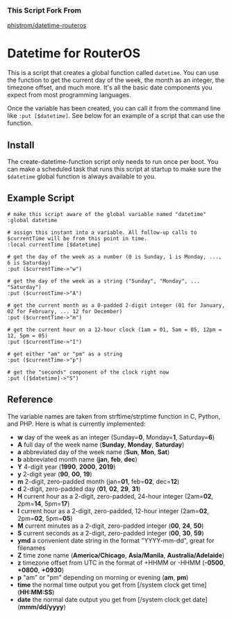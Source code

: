 ### This Script Fork From 
[phistrom/datetime-routeros](https://github.com/phistrom/datetime-routeros)

# Datetime for RouterOS
This is a script that creates a global function called `datetime`. You can use the function to get the current day of the week, the month as an integer, the timezone offset, and much more. It's all the basic date components you expect from most programming languages.

Once the variable has been created, you can call it from the command line like `:put [$datetime]`. See below for an example of a script that can use the function.

## Install
The create-datetime-function script only needs to run once per boot. You can make a scheduled task that runs this script at startup to make sure the `$datetime` global function is always available to you.

## Example Script
```
# make this script aware of the global variable named "datetime"
:global datetime

# assign this instant into a variable. All follow-up calls to $currentTime will be from this point in time.
:local currentTime [$datetime]

# get the day of the week as a number (0 is Sunday, 1 is Monday, ..., 6 is Saturday)
:put ($currentTime->"w")

# get the day of the week as a string ("Sunday", "Monday", ... "Saturday")
:put ($currentTime->"A")

# get the current month as a 0-padded 2-digit integer (01 for January, 02 for February, ... 12 for December)
:put ($currentTime->"m")

# get the current hour on a 12-hour clock (1am = 01, 5am = 05, 12pm = 12, 5pm = 05)
:put ($currentTime->"I")

# get either "am" or "pm" as a string
:put ($currentTime->"p")

# get the "seconds" component of the clock right now
:put ([$datetime]->"S")
```

## Reference
The variable names are taken from strftime/strptime function in C, Python, and PHP. Here is what is currently implemented:
  * **w** day of the week as an integer (Sunday=**0**, Monday=**1**, Saturday=**6**)
  * **A** full day of the week name (**Sunday**, **Monday**, **Saturday**)
  * **a** abbreviated day of the week name (**Sun**, **Mon**, **Sat**)
  * **b** abbreviated month name (**jan**, **feb**, **dec**)
  * **Y** 4-digit year (**1990**, **2000**, **2019**)
  * **y** 2-digit year (**90**, **00**, **19**)
  * **m** 2-digit, zero-padded month (jan=**01**, feb=**02**, dec=**12**)
  * **d** 2-digit, zero-padded day (**01**, **02**, **29**, **31**)
  * **H** current hour as a 2-digit, zero-padded, 24-hour integer (2am=**02**, 2pm=**14**, 5pm=**17**)
  * **I** current hour as a 2-digit, zero-padded, 12-hour integer (2am=**02**, 2pm=**02**, 5pm=**05**)
  * **M** current minutes as a 2-digit, zero-padded integer (**00**, **24**, **50**)
  * **S** current seconds as a 2-digit, zero-padded integer (**00**, **30**, **59**)
  * **ymd** a convenient date string in the format "YYYY-mm-dd", great for filenames
  * **Z** time zone name (**America/Chicago**, **Asia/Manila**, **Australia/Adelaide**)
  * **z** timezone offset from UTC in the format of +HHMM or -HHMM (**-0500**, **+0800**, **+0930**)
  * **p** "am" or "pm" depending on morning or evening (**am**, **pm**)
  * **time** the normal time output you get from [/system clock get time] (**HH:MM:SS**)
  * **date** the normal date output you get from [/system clock get date] (**mmm/dd/yyyy**)
  
